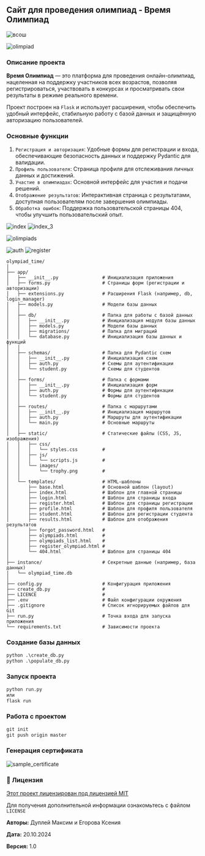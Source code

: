## Сайт для проведения олимпиад - Время Олимпиад

![всош](app/static/images/vsosh.png)

![olimpiad](app/static/images/olimpiad.png)

### Описание проекта

**Время Олимпиад** — это платформа для проведения онлайн-олимпиад, нацеленная на поддержку участников всех возрастов, позволяя регистрироваться, участвовать в конкурсах и просматривать свои результаты в режиме реального времени.

Проект построен на `Flask` и использует расширения, чтобы обеспечить удобный интерфейс, стабильную работу с базой данных и защищённую авторизацию пользователей.

### Основные функции

1. `Регистрация и авторизация`: Удобные формы для регистрации и входа, обеспечивающие безопасность данных и поддержку Pydantic для валидации.
2. `Профиль пользователя`: Страница профиля для отслеживания личных данных и достижений.
3. `Участие в олимпиадах`: Основной интерфейс для участия и подачи решений.
4. `Отображение результатов`: Интерактивная страница с результатами, доступная пользователям после завершения олимпиады.
5. `Обработка ошибок`: Поддержка пользовательской страницы 404, чтобы улучшить пользовательский опыт.

![index](app/static/images/index.png)
![index_3](app/static/images/index_2.png)

![olimpiads](app/static/images/olimpiads.png)

![auth](app/static/images/auth.png)
![register](app/static/images/register.png)


```
olympiad_time/
│
├── app/
│   ├── __init__.py                # Инициализация приложения
│   ├── forms.py                   # Страницы форм (регистрации и авторизации)
│   ├── extensions.py              # Расширения Flask (например, db, login_manager)
│   ├── models.py                  # Модели базы данных
│   │
│   ├── db/                        # Папка для работы с базой данных
│   │   ├── __init__.py            # Инициализация модуля базы данных
│   │   ├── models.py              # Модели базы данных
│   │   ├── migrations/            # Папка для миграций
│   │   └── database.py            # Инициализация базы данных и функций
│   │
│   ├── schemas/                   # Папка для Pydantic схем
│   │   ├── __init__.py            # Инициализация схем
│   │   ├── auth.py                # Схемы для аутентификации
│   │   └── student.py             # Схемы для студентов
│   │
│   ├── forms/                     # Папка с формами
│   │   ├── __init__.py            # Инициализация форм
│   │   ├── auth.py                # Формы для аутентификации
│   │   └── student.py             # Формы для студентов
│   │
│   ├── routes/                    # Папка с маршрутами
│   │   ├── __init__.py            # Инициализация маршрутов
│   │   ├── auth.py                # Маршруты для аутентификации
│   │   └── main.py                # Основные маршруты
│   │
│   ├── static/                    # Статические файлы (CSS, JS, изображения)
│   │   ├── css/
│   │   │   └── styles.css         #
│   │   ├── js/
│   │   │   └── scripts.js         #
│   │   └── images/
│   │       └── trophy.png         #
│   │
│   └── templates/                 # HTML-шаблоны
│       ├── base.html              # Основной шаблон (layout)
│       ├── index.html             # Шаблон для главной страницы
│       ├── login.html             # Шаблон для страницы входа
│       ├── register.html          # Шаблон для страницы регистрации
│       ├── profile.html           # Шаблон для профиля пользователя
│       ├── student.html           # Шаблон для регистрации студента
│       ├── results.html           # Шаблон для отображения результатов
│       ├── forgot_password.html   # 
│       ├── olympiads.html         # 
│       ├── olympiads_list.html    # 
│       ├── register_olympiad.html # 
│       └── 404.html               # Шаблон для страницы 404
│
├── instance/                      # Секретные данные (например, база данных)
│   └── olympiad_time.db
│
├── config.py                      # Конфигурация приложения
├── create_db.py                   #
├── LICENCE                        #
├── .env                           # Файл конфигурации окружения
├── .gitignore                     # Список игнорируемых файлов для Git
├── run.py                         # Точка входа для запуска приложения
└── requirements.txt               # Зависимости проекта
```

### Создание базы данных

```cmd
python .\create_db.py
python .\populate_db.py
```

### Запуск проекта

```cmd
python run.py
или
flask run
```

### Работа с проектом

```cmd
git init
git push origin master
```

### Генерация сертификата

![sample_certificate](sample_certificate.png)

### 📄 Лицензия

[Этот проект лицензирован под лицензией MIT](LICENCE)

Для получения дополнительной информации ознакомьтесь с файлом `LICENSE`

**Авторы:** Дуплей Максим и Егорова Ксения

**Дата:** 20.10.2024

**Версия:** 1.0
